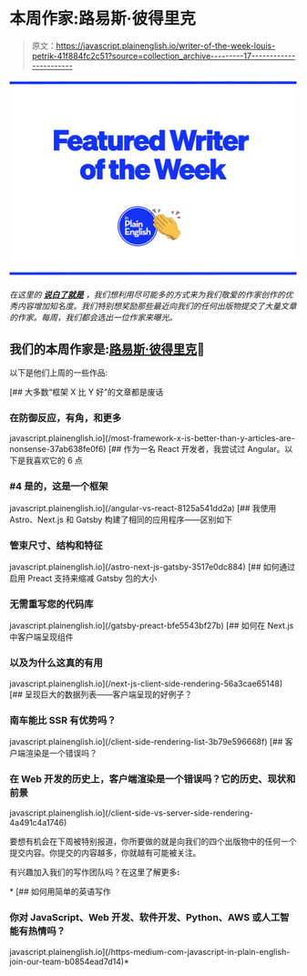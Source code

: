 # 本周作家:路易斯·彼得里克

> 原文：<https://javascript.plainenglish.io/writer-of-the-week-louis-petrik-41f884fc2c51?source=collection_archive---------17----------------------->

![](img/424e9f774c4772306ed63071aba29679.png)

*在这里的* [***说白了就是***](https://plainenglish.io) *，我们想利用尽可能多的方式来为我们敬爱的作家创作的优秀内容增加知名度。我们特别想奖励那些最近向我们的任何出版物提交了大量文章的作家。每周，我们都会选出一位作家来曝光。*

## 我们的本周作家是:[路易斯·彼得里克](https://louispetrik.medium.com/)🎉

以下是他们上周的一些作品:

[](/most-framework-x-is-better-than-y-articles-are-nonsense-37ab638fe0f6) [## 大多数“框架 X 比 Y 好”的文章都是废话

### 在防御反应，有角，和更多

javascript.plainenglish.io](/most-framework-x-is-better-than-y-articles-are-nonsense-37ab638fe0f6) [](/angular-vs-react-8125a541dd2a) [## 作为一名 React 开发者，我尝试过 Angular。以下是我喜欢它的 6 点

### #4 是的，这是一个框架

javascript.plainenglish.io](/angular-vs-react-8125a541dd2a) [](/astro-next-js-gatsby-3517e0dc884) [## 我使用 Astro、Next.js 和 Gatsby 构建了相同的应用程序——区别如下

### 管束尺寸、结构和特征

javascript.plainenglish.io](/astro-next-js-gatsby-3517e0dc884) [](/gatsby-preact-bfe5543bf27b) [## 如何通过启用 Preact 支持来缩减 Gatsby 包的大小

### 无需重写您的代码库

javascript.plainenglish.io](/gatsby-preact-bfe5543bf27b) [](/next-js-client-side-rendering-56a3cae65148) [## 如何在 Next.js 中客户端呈现组件

### 以及为什么这真的有用

javascript.plainenglish.io](/next-js-client-side-rendering-56a3cae65148) [](/client-side-rendering-list-3b79e596668f) [## 呈现巨大的数据列表——客户端呈现的好例子？

### 南车能比 SSR 有优势吗？

javascript.plainenglish.io](/client-side-rendering-list-3b79e596668f) [](/client-side-vs-server-side-rendering-4a491c4a1746) [## 客户端渲染是一个错误吗？

### 在 Web 开发的历史上，客户端渲染是一个错误吗？它的历史、现状和前景

javascript.plainenglish.io](/client-side-vs-server-side-rendering-4a491c4a1746) 

要想有机会在下周被特别报道，你所要做的就是向我们的四个出版物中的任何一个提交内容。你提交的内容越多，你就越有可能被关注。

有兴趣加入我们的写作团队吗？在这里了解更多[](/https-medium-com-javascript-in-plain-english-join-our-team-b0854ead7d14)**:**

*[](/https-medium-com-javascript-in-plain-english-join-our-team-b0854ead7d14) [## 如何用简单的英语写作

### 你对 JavaScript、Web 开发、软件开发、Python、AWS 或人工智能有热情吗？

javascript.plainenglish.io](/https-medium-com-javascript-in-plain-english-join-our-team-b0854ead7d14)*